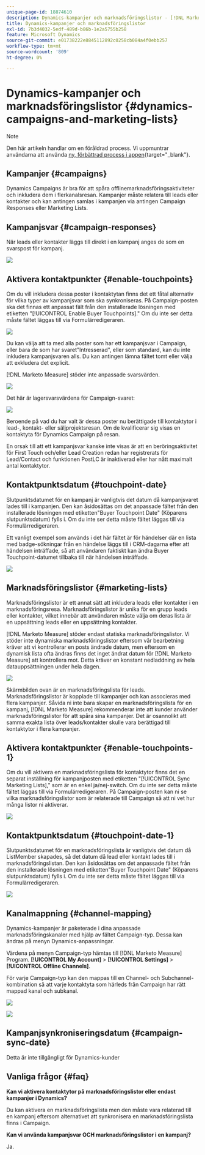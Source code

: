 ```yaml
---
unique-page-id: 18874610
description: Dynamics-kampanjer och marknadsföringslistor - [!DNL Marketo Measure] - Produktdokumentation
title: Dynamics-kampanjer och marknadsföringslistor
exl-id: 7b3d4032-5edf-489d-b86b-1e2a5755b258
feature: Microsoft Dynamics
source-git-commit: e01738222e8845112892c0258cb084a4f0ebb257
workflow-type: tm+mt
source-wordcount: '809'
ht-degree: 0%

---
```


# Dynamics-kampanjer och marknadsföringslistor {#dynamics-campaigns-and-marketing-lists}

>[!NOTE]
>
>Den här artikeln handlar om en föråldrad process. Vi uppmuntrar användarna att använda [ny, förbättrad process i appen](/help/channel-tracking-and-setup/offline-channels/custom-campaign-sync.md){target="_blank"}.

## Kampanjer {#campaigns}

Dynamics Campaigns är bra för att spåra offlinemarknadsföringsaktiviteter och inkludera dem i flerkanalsresan. Kampanjer måste relatera till leads eller kontakter och kan antingen samlas i kampanjen via antingen Campaign Responses eller Marketing Lists.

## Kampanjsvar {#campaign-responses}

När leads eller kontakter läggs till direkt i en kampanj anges de som en svarspost för kampanj.

![](assets/1.png)

## Aktivera kontaktpunkter {#enable-touchpoints}

Om du vill inkludera dessa poster i kontaktytan finns det ett fåtal alternativ för vilka typer av kampanjsvar som ska synkroniseras. På Campaign-posten ska det finnas ett anpassat fält från den installerade lösningen med etiketten &quot;[!UICONTROL Enable Buyer Touchpoints].&quot; Om du inte ser detta måste fältet läggas till via Formulärredigeraren.

![](assets/2.png)

Du kan välja att ta med alla poster som har ett kampanjsvar i Campaign, eller bara de som har svaret&quot;Intresserad&quot;, eller som standard, kan du inte inkludera kampanjsvaren alls. Du kan antingen lämna fältet tomt eller välja att exkludera det explicit.

[!DNL Marketo Measure] stöder inte anpassade svarsvärden.

![](assets/3.png)

Det här är lagersvarsvärdena för Campaign-svaret:

![](assets/4.png)

Beroende på vad du har valt är dessa poster nu berättigade till kontaktytor i lead-, kontakt- eller säljprojektsresan. Om de kvalificerar sig visas en kontaktyta för Dynamics Campaign på resan.

En orsak till att ett kampanjsvar kanske inte visas är att en beröringsaktivitet för First Touch och/eller Lead Creation redan har registrerats för Lead/Contact och funktionen PostLC är inaktiverad eller har nått maximalt antal kontaktytor.

## Kontaktpunktsdatum {#touchpoint-date}

Slutpunktsdatumet för en kampanj är vanligtvis det datum då kampanjsvaret lades till i kampanjen. Den kan åsidosättas om det anpassade fältet från den installerade lösningen med etiketten&quot;Buyer Touchpoint Date&quot; (Köparens slutpunktsdatum) fylls i. Om du inte ser detta måste fältet läggas till via Formulärredigeraren.

Ett vanligt exempel som används i det här fältet är för händelser där en lista med badge-sökningar från en händelse läggs till i CRM-dagarna efter att händelsen inträffade, så att användaren faktiskt kan ändra Buyer Touchpoint-datumet tillbaka till när händelsen inträffade.

![](assets/5.png)

## Marknadsföringslistor {#marketing-lists}

Marknadsföringslistor är ett annat sätt att inkludera leads eller kontakter i en marknadsföringsresa. Marknadsföringslistor är unika för en grupp leads eller kontakter, vilket innebär att användaren måste välja om deras lista är en uppsättning leads eller en uppsättning kontakter.

[!DNL Marketo Measure] stöder endast statiska marknadsföringslistor. Vi stöder inte dynamiska marknadsföringslistor eftersom vår bearbetning kräver att vi kontrollerar en posts ändrade datum, men eftersom en dynamisk lista ofta ändras finns det inget ändrat datum för [!DNL Marketo Measure] att kontrollera mot. Detta kräver en konstant nedladdning av hela datauppsättningen under hela dagen.

![](assets/6.png)

Skärmbilden ovan är en marknadsföringslista för leads. Marknadsföringslistor är kopplade till kampanjer och kan associeras med flera kampanjer. Såvida ni inte bara skapar en marknadsföringslista för en kampanj, [!DNL Marketo Measure] rekommenderar inte att kunder använder marknadsföringslistor för att spåra sina kampanjer. Det är osannolikt att samma exakta lista över leads/kontakter skulle vara berättigad till kontaktytor i flera kampanjer.

## Aktivera kontaktpunkter {#enable-touchpoints-1}

Om du vill aktivera en marknadsföringslista för kontaktytor finns det en separat inställning för kampanjposten med etiketten &quot;[!UICONTROL Sync Marketing Lists],&quot; som är en enkel ja/nej-switch. Om du inte ser detta måste fältet läggas till via Formulärredigeraren. På Campaign-posten kan ni se vilka marknadsföringslistor som är relaterade till Campaign så att ni vet hur många listor ni aktiverar.

![](assets/7.png)

## Kontaktpunktsdatum {#touchpoint-date-1}

Slutpunktsdatumet för en marknadsföringslista är vanligtvis det datum då ListMember skapades, så det datum då lead eller kontakt lades till i marknadsföringslistan. Den kan åsidosättas om det anpassade fältet från den installerade lösningen med etiketten&quot;Buyer Touchpoint Date&quot; (Köparens slutpunktsdatum) fylls i. Om du inte ser detta måste fältet läggas till via Formulärredigeraren.

![](assets/8.png)

## Kanalmappning {#channel-mapping}

Dynamics-kampanjer är paketerade i dina anpassade marknadsföringskanaler med hjälp av fältet Campaign-typ. Dessa kan ändras på menyn Dynamics-anpassningar.

Värdena på menyn Campaign-typ hämtas till [!DNL Marketo Measure] Program. **[!UICONTROL My Account]** > **[!UICONTROL Settings]** > **[!UICONTROL Offline Channels]**.

För varje Campaign-typ kan den mappas till en Channel- och Subchannel-kombination så att varje kontaktyta som härleds från Campaign har rätt mappad kanal och subkanal.

![](assets/9.png)

![](assets/10.png)

## Kampanjsynkroniseringsdatum {#campaign-sync-date}

Detta är inte tillgängligt för Dynamics-kunder

## Vanliga frågor {#faq}

**Kan vi aktivera kontaktytor på marknadsföringslistor eller endast kampanjer i Dynamics?**

Du kan aktivera en marknadsföringslista men den måste vara relaterad till en kampanj eftersom alternativet att synkronisera en marknadsföringslista finns i Campaign.

**Kan vi använda kampanjsvar OCH marknadsföringslistor i en kampanj?**

Ja.
